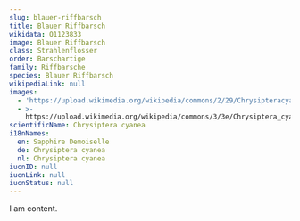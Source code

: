 ```yaml
---
slug: blauer-riffbarsch
title: Blauer Riffbarsch
wikidata: Q1123833
image: Blauer Riffbarsch
class: Strahlenflosser
order: Barschartige
family: Riffbarsche
species: Blauer Riffbarsch
wikipediaLink: null
images:
  - 'https://upload.wikimedia.org/wikipedia/commons/2/29/Chrysipteracyanea2.JPG'
  - >-
    https://upload.wikimedia.org/wikipedia/commons/3/3e/Chrysiptera_cyanea_macho.JPG
scientificName: Chrysiptera cyanea
i18nNames:
  en: Sapphire Demoiselle
  de: Chrysiptera cyanea
  nl: Chrysiptera cyanea
iucnID: null
iucnLink: null
iucnStatus: null
---
```


I am content.
